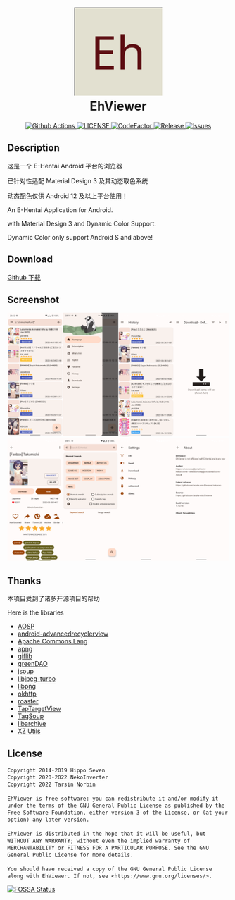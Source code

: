 <h1 align="center">
  <img src="art/launcher_icon-web.png" width="200">
  <br>EhViewer<br>
</h1>

<p align="center">
  <a href="https://github.com/asuka-mio/Ehviewer/actions">
    <img src="https://img.shields.io/github/workflow/status/asuka-mio/Ehviewer/EhViewer" alt="Github Actions">
  </a>
  <a href="https://github.com/asuka-mio/Ehviewer/blob/master/LICENSE">
    <img src="https://img.shields.io/github/license/asuka-mio/Ehviewer" alt="LICENSE">
  </a>
  <a href="https://www.codefactor.io/repository/github/asuka-mio/ehviewer">
    <img src="https://www.codefactor.io/repository/github/asuka-mio/ehviewer/badge" alt="CodeFactor">
  </a>
  <a href="https://github.com/asuka-mio/Ehviewer/releases">
    <img src="https://img.shields.io/github/v/release/asuka-mio/ehviewer?include_prereleases" alt="Release">
  </a>
  <a href="https://github.com/asuka-mio/Ehviewer/issues">
    <img src="https://img.shields.io/github/issues/asuka-mio/ehviewer" alt="Issues">
  </a>
</p>

## Description
这是一个 E-Hentai Android 平台的浏览器

已针对性适配 Material Design 3 及其动态取色系统

动态配色仅供 Android 12 及以上平台使用！


An E-Hentai Application for Android.

with Material Design 3 and Dynamic Color Support.

Dynamic Color only support Android S and above!

## Download

[Github 下载](https://github.com/asuka-mio/Ehviewer/releases)

## Screenshot

![screenshot-01](art/screenshot-01.png)
![screenshot-02](art/screenshot-02.png)

## Thanks

本项目受到了诸多开源项目的帮助

Here is the libraries

- [AOSP](http://source.android.com/)
- [android-advancedrecyclerview](https://github.com/h6ah4i/android-advancedrecyclerview)
- [Apache Commons Lang](https://commons.apache.org/proper/commons-lang/)
- [apng](http://apng.sourceforge.net/)
- [giflib](http://giflib.sourceforge.net)
- [greenDAO](https://github.com/greenrobot/greenDAO)
- [jsoup](https://github.com/jhy/jsoup)
- [libjpeg-turbo](https://libjpeg-turbo.org/)
- [libpng](http://www.libpng.org/pub/png/libpng.html)
- [okhttp](https://github.com/square/okhttp)
- [roaster](https://github.com/forge/roaster)
- [TapTargetView](https://github.com/KeepSafe/TapTargetView)
- [TagSoup](http://home.ccil.org/~cowan/tagsoup/)
- [libarchive](http://www.libarchive.org/)
- [XZ Utils](https://tukaani.org/xz/)


## License

    Copyright 2014-2019 Hippo Seven
    Copyright 2020-2022 NekoInverter
    Copyright 2022 Tarsin Norbin

    EhViewer is free software: you can redistribute it and/or modify it under the terms of the GNU General Public License as published by the Free Software Foundation, either version 3 of the License, or (at your option) any later version.

    EhViewer is distributed in the hope that it will be useful, but WITHOUT ANY WARRANTY; without even the implied warranty of MERCHANTABILITY or FITNESS FOR A PARTICULAR PURPOSE. See the GNU General Public License for more details.

    You should have received a copy of the GNU General Public License along with EhViewer. If not, see <https://www.gnu.org/licenses/>.

[![FOSSA Status](https://app.fossa.com/api/projects/git%2Bgithub.com%2Fasuka-mio%2FEhviewer.svg?type=large)](https://app.fossa.com/projects/git%2Bgithub.com%2Fasuka-mio%2FEhviewer?ref=badge_large)
